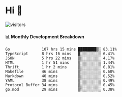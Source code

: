 # Hi 👋
 
![visitors](https://visitor-badge.glitch.me/badge?page_id=sorcererxw.sorcererx)

#### 📊 Monthly Development Breakdown

<!--START_SECTION:waka-->
```text
Go              107 hrs 15 mins ████████▒░ 83.11%
TypeScript      8 hrs 16 mins   ▓░░░░░░░░░ 6.41%
JSON            5 hrs 22 mins   ▒░░░░░░░░░ 4.17%
HTML            1 hr 51 mins    ▒░░░░░░░░░ 1.44%
Thrift          1 hr 2 mins     ▒░░░░░░░░░ 0.81%
Makefile        46 mins         ▒░░░░░░░░░ 0.60%
Markdown        40 mins         ▒░░░░░░░░░ 0.52%
YAML            38 mins         ▒░░░░░░░░░ 0.49%
Protocol Buffer 34 mins         ▒░░░░░░░░░ 0.45%
go.mod          29 mins         ▒░░░░░░░░░ 0.38%
```
<!--END_SECTION:waka-->
